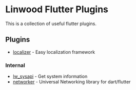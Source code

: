 # Linwood Flutter Plugins

This is a collection of useful flutter plugins.

## Plugins

* [localizer](packages/localizer) - Easy localization framework

### Internal

* [lw_sysapi](packages/lw_sysapi) - Get system information
* [networker](packages/networker) - Universal Networking library for dart/flutter
